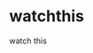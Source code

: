 watchthis
=========

watch this






























































































































































